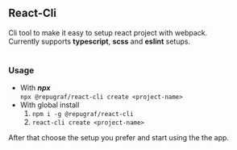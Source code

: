 ## React-Cli
Cli tool to make it easy to setup react project with webpack.  
Currently supports **typescript**, **scss** and **eslint** setups.
#
### Usage
 * With ***npx***  
  ```npx @repugraf/react-cli create <project-name>```
 * With global install  
    1. ```npm i -g @repugraf/react-cli```  
    2. ```react-cli create <project-name>```  

After that choose the setup you prefer and start using the the app.